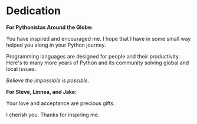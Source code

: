 # Dedication

**For Pythonistas Around the Globe:**

You have inspired and encouraged me. I hope that I have in some small way helped you along in your Python journey.

Programming languages are designed for people and their productivity. Here's to many more years of Python and its community solving global and local issues. 

*Believe the impossible is possible.*

**For Steve, Linnea, and Jake:**

Your love and acceptance are precious gifts. 

I cherish you. Thanks for inspiring me.
